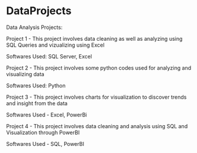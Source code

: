 # DataProjects  
Data Analysis Projects:

  Project 1 - This project involves data cleaning as well as analyzing using SQL Queries and vizualizing using Excel
  
  Softwares Used: SQL Server, Excel

  
  Project 2 - This project involves some python codes used for analyzing and visualizing data
  
  Softwares Used: Python

  
  Project 3 - This project involves charts for visualization to discover trends and insight from the data
  
  Softwares Used - Excel, PowerBi

  
  Project 4 - This project involves data cleaning and analysis using SQL and Visualization through PowerBI
  
  Softwares Used - SQL, PowerBI
